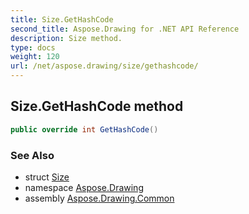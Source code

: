 ```yaml
---
title: Size.GetHashCode
second_title: Aspose.Drawing for .NET API Reference
description: Size method. 
type: docs
weight: 120
url: /net/aspose.drawing/size/gethashcode/
---
```

## Size.GetHashCode method

```csharp
public override int GetHashCode()
```

### See Also

* struct [Size](../)
* namespace [Aspose.Drawing](../../size/)
* assembly [Aspose.Drawing.Common](../../../)


